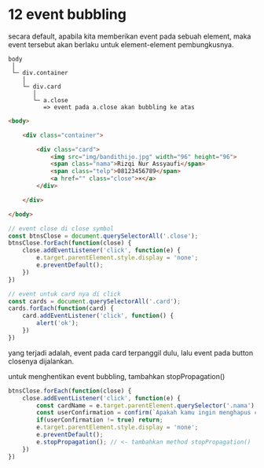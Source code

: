 # 12 event bubbling

secara default, apabila kita memberikan event pada sebuah element, maka event tersebut akan berlaku untuk element-element pembungkusnya.

```
body
 │
 └─ div.container
    │
    └─ div.card
       │
       └─ a.close
          => event pada a.close akan bubbling ke atas
```

```html
<body>

    <div class="container">

        <div class="card">
            <img src="img/bandithijo.jpg" width="96" height="96">
            <span class="nama">Rizqi Nur Assyaufi</span>
            <span class="telp">08123456789</span>
            <a href="" class="close">×</a>
        </div>

    </div>

</body>
```

```javascript
// event close di close symbol
const btnsClose = document.querySelectorAll('.close');
btnsClose.forEach(function(close) {
    close.addEventListener('click', function(e) {
        e.target.parentElement.style.display = 'none';
        e.preventDefault();
    })
})

// event untuk card nya di click
const cards = document.querySelectorAll('.card');
cards.forEach(function(card) {
    card.addEventListener('click', function() {
        alert('ok');
    })
})
```

yang terjadi adalah, event pada card terpanggil dulu, lalu event pada button closenya dijalankan.

untuk menghentikan event bubbling, tambahkan stopPropagation()

```javascript
btnsClose.forEach(function(close) {
    close.addEventListener('click', function(e) {
        const cardName = e.target.parentElement.querySelector('.nama').innerHTML;
        const userConfirmation = confirm(`Apakah kamu ingin menghapus card ${cardName}?`);
        if(userConfirmation != true) return;
        e.target.parentElement.style.display = 'none';
        e.preventDefault();
        e.stopPropagation(); // <- tambahkan method stopPropagation()
    })
})
```
